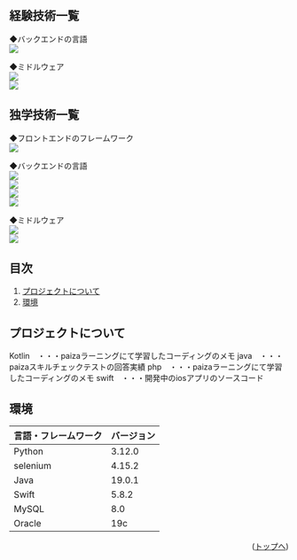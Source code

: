 <div id="top"></div>


## 経験技術一覧

<!-- シールド一覧 -->

<p style="display: inline">
  
  ◆バックエンドの言語<br>
  <img src="https://img.shields.io/badge/-java-F2C63C.svg?logo=java&style=for-the-badge">
  
  ◆ミドルウェア<br>
  <img src="https://img.shields.io/badge/-Oracle-4479A1.svg?logo=Oracle&style=for-the-badge&logoColor=white">
  <br>
  <img src="https://img.shields.io/badge/-PostgreSql-4479A1.svg?logo=PostgreSql&style=for-the-badge&logoColor=white">
</p>


## 独学技術一覧

<!-- シールド一覧 -->

<p style="display: inline">
  ◆フロントエンドのフレームワーク<br>
  <img src="https://img.shields.io/badge/-Swift-20232A?style=for-the-badge&logo=Swift&logoColor=61DAFB">
  
  ◆バックエンドの言語<br>
  <img src="https://img.shields.io/badge/-Python-F2C63C.svg?logo=python&style=for-the-badge">
  <br>
  <img src="https://img.shields.io/badge/-java-F2C63C.svg?logo=java&style=for-the-badge">
  <br>
  <img src="https://img.shields.io/badge/-php-F2C63C.svg?logo=php&style=for-the-badge">
  <br>
  <img src="https://img.shields.io/badge/-Kotlin-F2C63C.svg?logo=Kotlin&style=for-the-badge">
  
  ◆ミドルウェア<br>
  <img src="https://img.shields.io/badge/-MySQL-4479A1.svg?logo=mysql&style=for-the-badge&logoColor=white">
  <br>
  <img src="https://img.shields.io/badge/-Oracle-4479A1.svg?logo=Oracle&style=for-the-badge&logoColor=white">  
</p>

## 目次

1. [プロジェクトについて](#プロジェクトについて)
2. [環境](#環境)


<!-- プロジェクトについて -->

## プロジェクトについて

Kotlin　・・・paizaラーニングにて学習したコーディングのメモ
java　・・・paizaスキルチェックテストの回答実績
php　・・・paizaラーニングにて学習したコーディングのメモ
swift　・・・開発中のiosアプリのソースコード



## 環境

<!-- 言語、フレームワーク、ミドルウェア、インフラの一覧とバージョンを記載 -->

| 言語・フレームワーク  | バージョン |
| --------------------- | ---------- |
| Python                | 3.12.0     |
| selenium              | 4.15.2     |
| Java                  | 19.0.1     |
| Swift                 | 5.8.2      |
| MySQL                 | 8.0        |
| Oracle                | 19c        |


<p align="right">(<a href="#top">トップへ</a>)</p>
